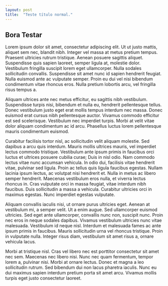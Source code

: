 ```yaml
---
layout: post
title:  "Teste título normal."
---
```


## Bora Testar

Lorem ipsum dolor sit amet, consectetur adipiscing elit. Ut ut justo mattis, aliquet sem nec, blandit nibh. Integer vel massa at metus pretium tempus. Praesent ultricies rutrum tristique. Aenean posuere sagittis aliquet. Suspendisse quis sapien laoreet, semper ligula at, molestie dolor. Vestibulum fringilla suscipit lorem eget ullamcorper. Nulla sodales sollicitudin convallis. Suspendisse sit amet nunc id sapien hendrerit feugiat. Nulla euismod ante ac vulputate semper. Proin eu dui vel nisi bibendum condimentum vitae rhoncus eros. Nulla pretium lobortis arcu, vel fringilla risus tempus a.

Aliquam ultrices ante nec metus efficitur, eu sagittis nibh vestibulum. Suspendisse turpis nisi, bibendum et nulla eu, hendrerit pellentesque tellus. Donec vestibulum justo eget erat mollis tempus interdum nec massa. Donec euismod erat cursus nibh pellentesque auctor. Vivamus commodo efficitur est sed scelerisque. Vestibulum nec imperdiet turpis. Morbi at velit vitae dolor aliquam condimentum ac id arcu. Phasellus luctus lorem pellentesque mauris condimentum euismod.

Curabitur facilisis tortor nisl, ac sollicitudin velit aliquam molestie. Sed dapibus a arcu quis interdum. Mauris mollis ultrices mauris, vel imperdiet lectus commodo tristique. Vestibulum ante ipsum primis in faucibus orci luctus et ultrices posuere cubilia curae; Duis in nisl odio. Nam commodo lectus vitae nunc accumsan vehicula. In odio dui, facilisis vitae hendrerit vitae, pulvinar sed ligula. Proin ac tellus quis ligula faucibus egestas. Nullam lacinia ipsum lectus, ac volutpat nisi hendrerit et. Nulla in metus ac libero semper hendrerit. Maecenas vestibulum eros nulla, et viverra lectus rhoncus in. Cras vulputate orci in massa feugiat, vitae interdum nibh faucibus. Duis sollicitudin a massa a vehicula. Curabitur ultricies orci in maximus egestas. Nunc imperdiet egestas vulputate.

Aliquam convallis iaculis nisi, ut ornare purus ultricies eget. Aenean at vestibulum mi, a semper velit. Ut a enim augue. Sed ullamcorper euismod ultricies. Sed eget ante ullamcorper, convallis nunc non, suscipit nunc. Proin nec eros in neque sodales dapibus. Vivamus vestibulum ultricies nunc vitae malesuada. Vestibulum id neque nisl. Interdum et malesuada fames ac ante ipsum primis in faucibus. Mauris sollicitudin urna vel rhoncus tristique. Proin in vulputate nulla. Integer risus diam, vestibulum sit amet risus a, ornare vehicula lacus.

Morbi at tristique nisl. Cras vel libero nec est porttitor consectetur sit amet nec sem. Maecenas nec libero nisi. Nunc nec quam fermentum, tempor lorem a, pulvinar nisi. Morbi at ornare lectus. Donec et magna a leo sollicitudin rutrum. Sed bibendum dui non lacus pharetra iaculis. Nunc eu dui maximus sapien interdum pretium porta sit amet arcu. Vivamus mollis turpis eget justo consectetur laoreet.